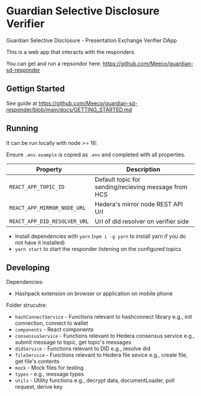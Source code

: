 # Guardian Selective Disclosure Verifier

Guardian Selective Disclosure - Presentation Exchange Verifier DApp

This is a web app that interacts with the responders.

You can get and run a repsondor here. https://github.com/Meeco/guardian-sd-responder

## Gettign Started

See guide at https://github.com/Meeco/guardian-sd-responder/blob/main/docs/GETTING_STARTED.md

## Running

It can be run locally with node >= 16:

Ensure `.env.example` is copied as `.env` and completed with all properties.

| Property                     | Description                                          |
| ---------------------------- | ---------------------------------------------------- |
| `REACT_APP_TOPIC_ID`         | Default topic for sending/recieving message from HCS |
| `REACT_APP_MIRROR_NODE_URL`  | Hedera's mirror node REST API Url                    |
| `REACT_APP_DID_RESOLVER_URL` | Url of did resolver on verifier side                 |

- Install dependencies with `yarn` (`npm i -g yarn` to install yarn if you do not have it installed)
- `yarn start` to start the responder listening on the configured topics

## Developing

Dependencies:

- Hashpack extension on browser or application on mobile phone

Folder strucutre:

- `hashConnectService` - Functions relevant to hashconnect library e.g., init connection, connect to wallet
- `components` - React components
- `consensusService` - Functions relevant to Hedera consensus service e.g., submit message to topic, get topic's messages
- `didService` - Functions relevant to DID e.g., resolve did
- `fileService` - Functions relevant to Hedera file sevice e.g., create file, get file's contents
- `mock` - Mock files for testing
- `types` - e.g., message types
- `utils` - Utility functions e.g., decrypt data, documentLoader, poll request, derive key
